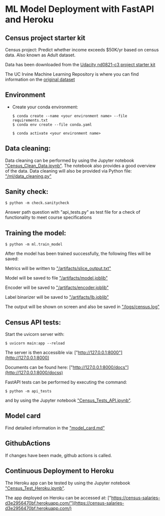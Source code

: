 # ML Model Deployment with FastAPI and Heroku


## Census project starter kit

Census project: Predict whether income exceeds $50K/yr based on census data. Also known as Adult dataset.

Data has been downloaded from the [Udacity nd0821-c3 project starter kit](https://github.com/udacity/nd0821-c3-starter-code/blob/master/starter/data/census.csv)

The UC Irvine Machine Learning Repository is where you can find information on the [original dataset](https://archive.ics.uci.edu/dataset/20/census+income)

## Environment

- Create your conda environment: 
  ```
  $ conda create --name <your environment name> --file requirements.txt
  $ conda env create --file conda.yaml
  
  $ conda activate <your environment name>
  ```

## Data cleaning:

  Data cleaning can be performed by using the Jupyter notebook ["Census_Clean_Data.ipynb"](Census_Clean_Data.ipynb).
  The notebook also provides a good overview of the data. 
  Data cleaning will also be provided via Python file: ["/ml/data_cleaning.py"](/ml/data_cleaning.py)

## Sanity check: 
  ```
  $ python -m check.sanitycheck
  ```
  Answer path question with "api_tests.py" as test file for a check of functionality to meet course specifications

## Training the model: 
  ```
  $ python -m ml.train_model
  ```
  After the model has been trained successfully, the following files will be saved:

  Metrics will be written to ["/artifacts/slice_output.txt"](/artifacts/slice_output.txt)

  Model will be saved to file ["/artifacts/model.joblib"](/artifacts/model.joblib)

  Encoder will be saved to ["/artifacts/encoder.joblib"](/artifacts/encoder.joblib)

  Label binarizer will be saved to ["/artifacts/lb.joblib"](/artifacts/lb.joblib)

  The output will be shown on screen and also be saved in ["/logs/census.log"](/logs/census.log)

## Census API tests: 

  Start the uvicorn server with:
  ```
  $ uvicorn main:app --reload
  ```
  The server is then accessible via: ["http://127.0.0.1:8000"](http://127.0.0.1:8000)

  Documents can be found here: ["http://127.0.0.1:8000/docs"](http://127.0.0.1:8000/docss)

  FastAPI tests can be performed by executing the command: 
  ```
  $ python -m api_tests
  ```
  and by using the Jupyter notebook ["Census_Tests_API.ipynb"](Census_Tests_API.ipynb).

## Model card

Find detailed information in the ["model_card.md"](model_card.md)

## GithubActions

If changes have been made, github actions is called.

## Continuous Deployment to Heroku

The Heroku app can be tested by using the Jupyter notebook ["Census_Test_Heroku.ipynb"](Census_Test_Heroku.ipynb).

The app deployed on Heroku can be accessed at: ["https://census-salaries-d3e2956470bf.herokuapp.com/"](https://census-salaries-d3e2956470bf.herokuapp.com/)
